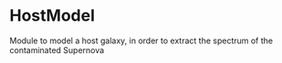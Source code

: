 # HostModel
Module to model a host galaxy, in order to extract the spectrum of the contaminated Supernova
